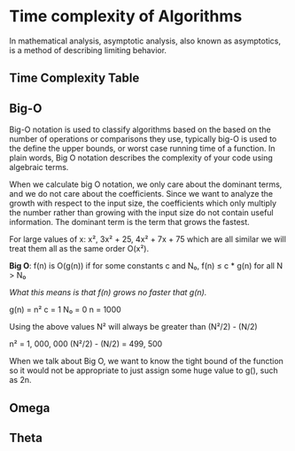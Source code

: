 # Time complexity of Algorithms

In mathematical analysis, asymptotic analysis, also known as asymptotics, is a method of describing limiting behavior.


## Time Complexity Table



## Big-O

Big-O notation is used to classify algorithms based on the based on the number of operations or comparisons they use, typically big-O is used to the define the upper bounds, 
or worst case running time of a function. In plain words, Big O notation describes the complexity of your code using algebraic terms.

When we calculate big O notation, we only care about the dominant terms, and we do not care about the coefficients. Since we want to analyze the growth with respect to the input 
size, the coefficients which only multiply the number rather than growing with the input size do not contain useful information. The dominant term is the term that grows the fastest.

For large values of x: x², 3x² + 25, 4x² + 7x + 75 which are all similar we will treat them all as the same order O(x²).

**Big O**: f(n) is O(g(n)) if for some constants c and N₀, f(n) ≤ c * g(n) for all N > N₀

*What this means is that f(n) grows no faster that g(n).*

g(n) = n²
c = 1
N₀ = 0
n = 1000

Using the above values N² will always be greater than (N²/2) - (N/2)

n² = 1, 000, 000
(N²/2) - (N/2) = 499, 500

When we talk about Big O, we want to know the tight bound of the function so it would not be appropriate to just assign some huge value to g(), such as 2n. 

## Omega

## Theta
